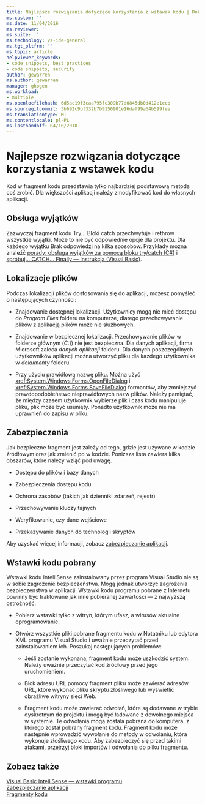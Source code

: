 ```yaml
---
title: Najlepsze rozwiązania dotyczące korzystania z wstawek kodu | Dokumentacja firmy Microsoft
ms.custom: ''
ms.date: 11/04/2016
ms.reviewer: ''
ms.suite: ''
ms.technology: vs-ide-general
ms.tgt_pltfrm: ''
ms.topic: article
helpviewer_keywords:
- code snippets, best practices
- code snippets, security
author: gewarren
ms.author: gewarren
manager: ghogen
ms.workload:
- multiple
ms.openlocfilehash: 6d5ac19f3caa795fc309b77d0845db0d412e1ccb
ms.sourcegitcommit: 3b692c9bf332b7b9150901e16daf99a64b599fee
ms.translationtype: MT
ms.contentlocale: pl-PL
ms.lasthandoff: 04/10/2018
---
```

# <a name="best-practices-for-using-code-snippets"></a>Najlepsze rozwiązania dotyczące korzystania z wstawek kodu

Kod w fragment kodu przedstawia tylko najbardziej podstawową metodą coś zrobić. Dla większości aplikacji należy zmodyfikować kod do własnych aplikacji.

## <a name="handling-exceptions"></a>Obsługa wyjątków

Zazwyczaj fragment kodu Try... Bloki catch przechwytuje i rethrow wszystkie wyjątki. Może to nie być odpowiednie opcje dla projektu. Dla każdego wyjątku Brak odpowiedzi na kilka sposobów. Przykłady można znaleźć [porady: obsługa wyjątków za pomocą bloku try/catch (C#)](/dotnet/csharp/programming-guide/exceptions/how-to-handle-an-exception-using-try-catch) i [spróbuj... CATCH... Finally — instrukcja (Visual Basic)](/dotnet/visual-basic/language-reference/statements/try-catch-finally-statement).

## <a name="file-locations"></a>Lokalizacje plików

Podczas lokalizacji plików dostosowania się do aplikacji, możesz pomyśleć o następujących czynności:

- Znajdowanie dostępnej lokalizacji. Użytkownicy mogą nie mieć dostępu do *Program Files* folderu na komputerze, dlatego przechowywanie plików z aplikacją plików może nie służbowych.

- Znajdowanie w bezpiecznej lokalizacji. Przechowywanie plików w folderze głównym (*C:\\*) nie jest bezpieczna. Dla danych aplikacji, firma Microsoft zaleca *danych aplikacji* folderu. Dla danych poszczególnych użytkowników aplikacji można utworzyć pliku dla każdego użytkownika w *dokumenty* folderu.

- Przy użyciu prawidłową nazwę pliku. Można użyć <xref:System.Windows.Forms.OpenFileDialog> i <xref:System.Windows.Forms.SaveFileDialog> formantów, aby zmniejszyć prawdopodobieństwo nieprawidłowych nazw plików. Należy pamiętać, że między czasem użytkownik wybierze plik i czas kodu manipuluje pliku, plik może być usunięty. Ponadto użytkownik może nie ma uprawnień do zapisu w pliku.

## <a name="security"></a>Zabezpieczenia

Jak bezpieczne fragment jest zależy od tego, gdzie jest używane w kodzie źródłowym oraz jak zmienić po w kodzie. Poniższa lista zawiera kilka obszarów, które należy wziąć pod uwagę.

- Dostępu do plików i bazy danych

- Zabezpieczenia dostępu kodu

- Ochrona zasobów (takich jak dzienniki zdarzeń, rejestr)

- Przechowywanie kluczy tajnych

- Weryfikowanie, czy dane wejściowe

- Przekazywanie danych do technologii skryptów

Aby uzyskać więcej informacji, zobacz [zabezpieczanie aplikacji](../ide/securing-applications.md).

## <a name="downloaded-code-snippets"></a>Wstawki kodu pobrany

Wstawki kodu IntelliSense zainstalowany przez program Visual Studio nie są w sobie zagrożenie bezpieczeństwa. Mogą jednak utworzyć zagrożenia bezpieczeństwa w aplikacji. Wstawki kodu programu pobrane z Internetu powinny być traktowane jak inne pobieranej zawartości — z najwyższą ostrożność.

- Pobierz wstawki tylko z witryn, którym ufasz, a wirusów aktualne oprogramowanie.

- Otwórz wszystkie pliki pobrane fragmentu kodu w Notatniku lub edytora XML programu Visual Studio i uważnie przeczytać przed zainstalowaniem ich. Poszukaj następujących problemów:

    - Jeśli zostanie wykonana, fragment kodu może uszkodzić system. Należy uważnie przeczytać kod źródłowy przed jego uruchomieniem.

    - Blok adresu URL pomocy fragment pliku może zawierać adresów URL, które wykonać pliku skryptu złośliwego lub wyświetlić obraźliwe witryny sieci Web.

    - Fragment kodu może zawierać odwołań, które są dodawane w trybie dyskretnym do projektu i mogą być ładowane z dowolnego miejsca w systemie. Te odwołania mogą została pobrana do komputera, z którego został pobrany fragment kodu. Fragment kodu może następnie wprowadzić wywołanie do metody w odwołaniu, która wykonuje złośliwego kodu. Aby zabezpieczyć się przed takimi atakami, przejrzyj bloki importów i odwołania do pliku fragmentu.

## <a name="see-also"></a>Zobacz także

[Visual Basic IntelliSense — wstawki programu](/dotnet/visual-basic/developing-apps/using-ide/intellisense-code-snippets)  
[Zabezpieczanie aplikacji](../ide/securing-applications.md)  
[Fragmenty kodu](../ide/code-snippets.md)